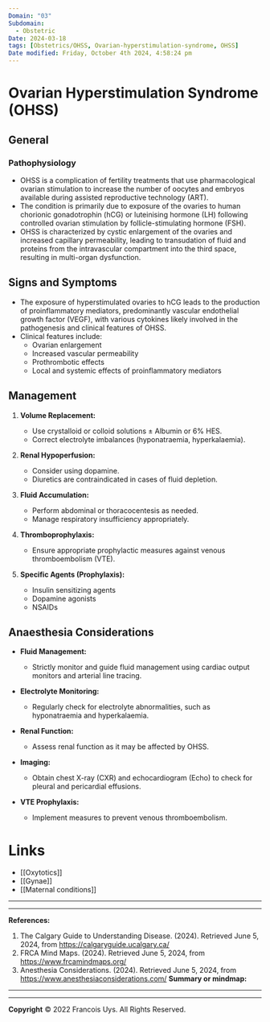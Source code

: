 ```yaml
---
Domain: "03"
Subdomain:
  - Obstetric
Date: 2024-03-18
tags: [Obstetrics/OHSS, Ovarian-hyperstimulation-syndrome, OHSS]
Date modified: Friday, October 4th 2024, 4:58:24 pm
---
```


# Ovarian Hyperstimulation Syndrome (OHSS)

## General

### Pathophysiology
- OHSS is a complication of fertility treatments that use pharmacological ovarian stimulation to increase the number of oocytes and embryos available during assisted reproductive technology (ART).
- The condition is primarily due to exposure of the ovaries to human chorionic gonadotrophin (hCG) or luteinising hormone (LH) following controlled ovarian stimulation by follicle-stimulating hormone (FSH).
- OHSS is characterized by cystic enlargement of the ovaries and increased capillary permeability, leading to transudation of fluid and proteins from the intravascular compartment into the third space, resulting in multi-organ dysfunction.

## Signs and Symptoms
- The exposure of hyperstimulated ovaries to hCG leads to the production of proinflammatory mediators, predominantly vascular endothelial growth factor (VEGF), with various cytokines likely involved in the pathogenesis and clinical features of OHSS.
- Clinical features include:
  - Ovarian enlargement
  - Increased vascular permeability
  - Prothrombotic effects
  - Local and systemic effects of proinflammatory mediators

## Management
1. **Volume Replacement:**
   - Use crystalloid or colloid solutions ± Albumin or 6% HES.
   - Correct electrolyte imbalances (hyponatraemia, hyperkalaemia).

2. **Renal Hypoperfusion:**
   - Consider using dopamine.
   - Diuretics are contraindicated in cases of fluid depletion.

3. **Fluid Accumulation:**
   - Perform abdominal or thoracocentesis as needed.
   - Manage respiratory insufficiency appropriately.

4. **Thromboprophylaxis:**
   - Ensure appropriate prophylactic measures against venous thromboembolism (VTE).

5. **Specific Agents (Prophylaxis):**
   - Insulin sensitizing agents
   - Dopamine agonists
   - NSAIDs

## Anaesthesia Considerations
- **Fluid Management:**
  - Strictly monitor and guide fluid management using cardiac output monitors and arterial line tracing.
  
- **Electrolyte Monitoring:**
  - Regularly check for electrolyte abnormalities, such as hyponatraemia and hyperkalaemia.
- **Renal Function:**
  - Assess renal function as it may be affected by OHSS.
- **Imaging:**
  - Obtain chest X-ray (CXR) and echocardiogram (Echo) to check for pleural and pericardial effusions.
- **VTE Prophylaxis:**
  - Implement measures to prevent venous thromboembolism.

# Links
- [[Oxytotics]]
- [[Gynae]]
- [[Maternal conditions]]

---

---
**References:**

1. The Calgary Guide to Understanding Disease. (2024). Retrieved June 5, 2024, from https://calgaryguide.ucalgary.ca/
2. FRCA Mind Maps. (2024). Retrieved June 5, 2024, from https://www.frcamindmaps.org/
3. Anesthesia Considerations. (2024). Retrieved June 5, 2024, from https://www.anesthesiaconsiderations.com/
**Summary or mindmap:**

---------------------------------------------------------------------------------------------
---
**Copyright**
© 2022 Francois Uys. All Rights Reserved.